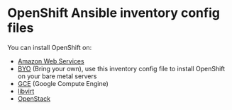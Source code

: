 # OpenShift Ansible inventory config files

You can install OpenShift on:

* [Amazon Web Services](aws/hosts/)
* [BYO](byo/) (Bring your own), use this inventory config file to install OpenShift on your bare metal servers
* [GCE](gce/) (Google Compute Engine)
* [libvirt](libvirt/hosts/)
* [OpenStack](openstack/hosts/)
